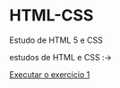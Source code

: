 # HTML-CSS
 Estudo de HTML 5 e CSS

 estudos de HTML e CSS :->

<a href="https://matheusszymanski.github.io/HTML-CSS/exercicios/ex001/">Executar o exercicio 1</a>